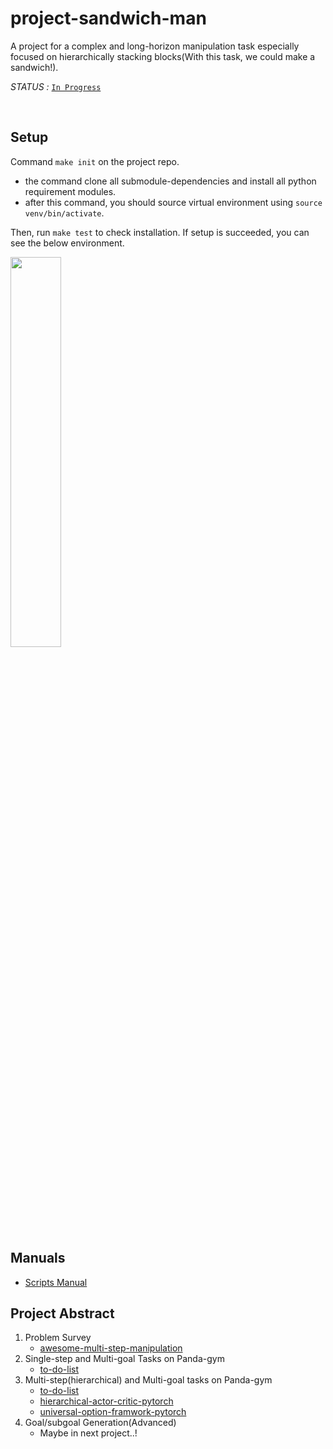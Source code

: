 # project-sandwich-man

A project for a complex and long-horizon manipulation task especially focused on hierarchically stacking blocks(With this task, we could make a sandwich!).

*STATUS :* [`In Progress`](https://github.com/ropiens/project-sandwich-man/projects/1)

</br>

## Setup

Command `make init` on the project repo.

- the command clone all submodule-dependencies and install all python requirement modules.
- after this command, you should source virtual environment using `source venv/bin/activate`.

Then, run `make test` to check installation. If setup is succeeded, you can see the below environment.

<img src = "https://user-images.githubusercontent.com/26274945/129780329-1aada415-089c-47a1-b79b-33e564b0d804.png" width="40%">

## Manuals
- [Scripts Manual](scripts/README.md)

## Project Abstract

1. Problem Survey
   - [awesome-multi-step-manipulation](https://github.com/ropiens/awesome-multi-step-manipulation)
2. Single-step and Multi-goal Tasks on Panda-gym
   - [to-do-list](https://github.com/ropiens/project-sandwich-man/issues/3)
3. Multi-step(hierarchical) and Multi-goal tasks on Panda-gym
   - [to-do-list](https://github.com/ropiens/project-sandwich-man/issues/8)
   - [hierarchical-actor-critic-pytorch](https://github.com/ropiens/hierarchical-actor-critic-pytorch)
   - [universal-option-framwork-pytorch](https://github.com/ropiens/universal-option-framwork-pytorch)
4. Goal/subgoal Generation(Advanced)
   - Maybe in next project..!
